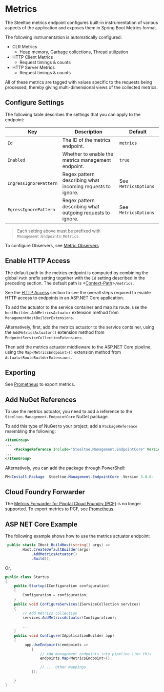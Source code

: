 # Metrics

The Steeltoe metrics endpoint configures built-in instrumentation of various aspects of the application and exposes them in Spring Boot Metrics format.

The following instrumentation is automatically configured:

* CLR Metrics
  * Heap memory, Garbage collections, Thread utilization
* HTTP Client Metrics
  * Request timings & counts
* HTTP Server Metrics
  * Request timings & counts

All of these metrics are tagged with values specific to the requests being processed, thereby giving multi-dimensional views of the collected metrics.

## Configure Settings

The following table describes the settings that you can apply to the endpoint:

| Key | Description | Default |
| --- | --- | --- |
| `Id` | The ID of the metrics endpoint. | `metrics` |
| `Enabled` | Whether to enable the metrics management endpoint. | `true` |
| `IngressIgnorePattern` | Regex pattern describing what incoming requests to ignore. | See `MetricsOptions` |
| `EgressIgnorePattern` | Regex pattern describing what outgoing requests to ignore. | See `MetricsOptions` |

>Each setting above must be prefixed with `Management:Endpoints:Metrics`.

To configure Observers, see [Metric Observers](/docs/3/management/metric-observers)

## Enable HTTP Access

The default path to the metrics endpoint is computed by combining the global `Path` prefix setting together with the `Id` setting described in the preceding section. The default path is <[Context-Path](./hypermedia#base-context-path)>`/metrics`.

See the [HTTP Access](/docs/3/management/using-endpoints#http-access) section to see the overall steps required to enable HTTP access to endpoints in an ASP.NET Core application.

To add the actuator to the service container and map its route, use the `hostBuilder.AddMetricsActuator` extension method from `ManagementHostBuilderExtensions`.

Alternatively, first, add the metrics actuator to the service container, using the `AddMetricsActuator()` extension method from `EndpointServiceCollectionExtensions`.

Then add the metrics actuator middleware to the ASP.NET Core pipeline, using the `Map<MetricsEndpoint>()` extension method from `ActuatorRouteBuilderExtensions`.

## Exporting

See [Prometheus](/docs/3/management/prometheus) to export metrics.

## Add NuGet References

To use the metrics actuator, you need to add a reference to the `Steeltoe.Management.EndpointCore` NuGet package.

To add this type of NuGet to your project, add a `PackageReference` resembling the following:

```xml
<ItemGroup>
...
    <PackageReference Include="Steeltoe.Management.EndpointCore" Version= "3.0.0"/>
...
</ItemGroup>
```

Alternatively, you can add the package through PowerShell:

```powershell
PM>Install-Package  Steeltoe.Management.EndpointCore -Version 3.0.0-
```

## Cloud Foundry Forwarder

 The [Metrics Forwarder for Pivotal Cloud Foundry (PCF)](https://docs.pivotal.io/metrics-forwarder/) is no longer supported. To export metrics to PCF, see [Prometheus](/docs/3/management/prometheus).

## ASP NET Core Example

The following example shows how to use the metrics actuator endpoint:

```csharp
 public static IHost BuildHost(string[] args) =>
        Host.CreateDefaultBuilder(args)
            .AddMetricsActuator()
            .Build();
```

Or,

```csharp
public class Startup
{
    public Startup(IConfiguration configuration)
    {
        Configuration = configuration;
    }
    public void ConfigureServices(IServiceCollection services)
    {
        // Add Metrics collection
        services.AddMetricsActuator(Configuration);

        ...
    }
    public void Configure(IApplicationBuilder app)
    {
         app.UseEndpoints(endpoints =>
            {
                // Add management endpoints into pipeline like this
                endpoints.Map<MetricsEndpoint>();

                // ... Other mappings
            });

    }
}
```
